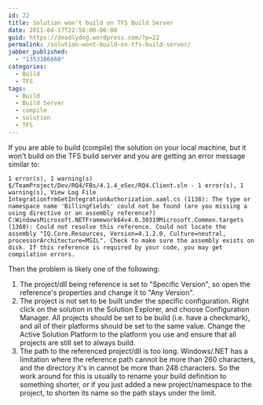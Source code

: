 ```yaml
---
id: 22
title: Solution won't build on TFS Build Server
date: 2011-04-17T22:58:00-06:00
guid: https://deadlydog.wordpress.com/?p=22
permalink: /solution-wont-build-on-tfs-build-server/
jabber_published:
  - "1353106660"
categories:
  - Build
  - TFS
tags:
  - Build
  - Build Server
  - compile
  - solution
  - TFS
---
```


If you are able to build (compile) the solution on your local machine, but it won't build on the TFS build server and you are getting an error message similar to:

```text
1 error(s), 1 warning(s)
$/TeamProject/Dev/RQ4/FBs/4.1.4_eSec/RQ4.Client.sln - 1 error(s), 1 warning(s), View Log File
IntegrationfrmGetIntegrationAuthorization.xaml.cs (1138): The type or namespace name 'BillingFields' could not be found (are you missing a using directive or an assembly reference?)
C:WindowsMicrosoft.NETFramework64v4.0.30319Microsoft.Common.targets (1360): Could not resolve this reference. Could not locate the assembly "IQ.Core.Resources, Version=4.1.2.0, Culture=neutral, processorArchitecture=MSIL". Check to make sure the assembly exists on disk. If this reference is required by your code, you may get compilation errors.
```

Then the problem is likely one of the following:

1. The project/dll being reference is set to "Specific Version", so open the reference's properties and change it to "Any Version".
1. The project is not set to be built under the specific configuration. Right click on the solution in the Solution Explorer, and choose Configuration Manager. All projects should be set to be build (i.e. have a checkmark), and all of their platforms should be set to the same value. Change the Active Solution Platform to the platform you use and ensure that all projects are still set to always build.
1. The path to the referenced project/dll is too long. Windows/.NET has a limitation where the reference path cannot be more than 260 characters, and the directory it's in cannot be more than 248 characters. So the work around for this is usually to rename your build definition to something shorter, or if you just added a new project/namespace to the project, to shorten its name so the path stays under the limit.
